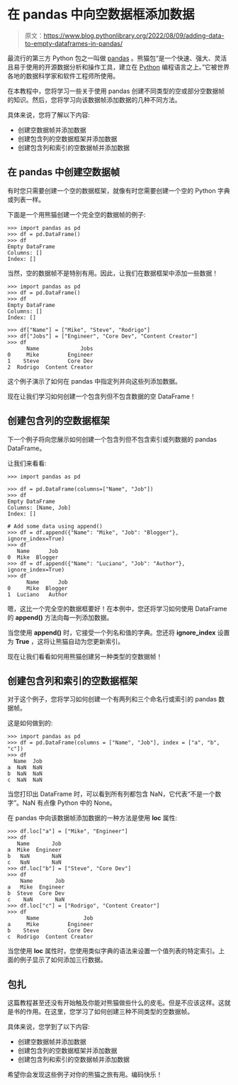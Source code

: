 # 在 pandas 中向空数据框添加数据

> 原文：<https://www.blog.pythonlibrary.org/2022/08/09/adding-data-to-empty-dataframes-in-pandas/>

最流行的第三方 Python 包之一叫做 [pandas](https://pandas.pydata.org/) 。熊猫包“是一个快速、强大、灵活且易于使用的开源数据分析和操作工具，建立在 [Python](https://www.python.org) 编程语言之上。”它被世界各地的数据科学家和软件工程师所使用。

在本教程中，您将学习一些关于使用 pandas 创建不同类型的空或部分空数据帧的知识。然后，您将学习向该数据帧添加数据的几种不同方法。

具体来说，您将了解以下内容:

*   创建空数据帧并添加数据
*   创建包含列的空数据框架并添加数据
*   创建包含列和索引的空数据帧并添加数据

## 在 pandas 中创建空数据帧

有时您只需要创建一个空的数据框架，就像有时您需要创建一个空的 Python 字典或列表一样。

下面是一个用熊猫创建一个完全空的数据帧的例子:

```
>>> import pandas as pd
>>> df = pd.DataFrame()
>>> df
Empty DataFrame
Columns: []
Index: []

```

当然，空的数据帧不是特别有用。因此，让我们在数据框架中添加一些数据！

```
>>> import pandas as pd
>>> df = pd.DataFrame()
>>> df
Empty DataFrame
Columns: []
Index: []

>>> df["Name"] = ["Mike", "Steve", "Rodrigo"]
>>> df["Jobs"] = ["Engineer", "Core Dev", "Content Creator"]
>>> df
      Name             Jobs
0     Mike         Engineer
1    Steve         Core Dev
2  Rodrigo  Content Creator
```

这个例子演示了如何在 pandas 中指定列并向这些列添加数据。

现在让我们学习如何创建一个包含列但不包含数据的空 DataFrame！

## 创建包含列的空数据框架

下一个例子将向您展示如何创建一个包含列但不包含索引或列数据的 pandas DataFrame。

让我们来看看:

```
>>> import pandas as pd

>>> df = pd.DataFrame(columns=["Name", "Job"])
>>> df
Empty DataFrame
Columns: [Name, Job]
Index: []

# Add some data using append()
>>> df = df.append({"Name": "Mike", "Job": "Blogger"}, ignore_index=True)
>>> df
   Name      Job
0  Mike  Blogger
>>> df = df.append({"Name": "Luciano", "Job": "Author"}, ignore_index=True)
>>> df
      Name      Job
0     Mike  Blogger
1  Luciano   Author

```

嗯，这比一个完全空的数据框要好！在本例中，您还将学习如何使用 DataFrame 的 **append()** 方法向每一列添加数据。

当您使用 **append()** 时，它接受一个列名和值的字典。您还将 **ignore_index** 设置为 **True** ，这将让熊猫自动为您更新索引。

现在让我们看看如何用熊猫创建另一种类型的空数据帧！

## 创建包含列和索引的空数据框架

对于这个例子，您将学习如何创建一个有两列和三个命名行或索引的 pandas 数据帧。

这是如何做到的:

```
>>> import pandas as pd
>>> df = pd.DataFrame(columns = ["Name", "Job"], index = ["a", "b", "c"])
>>> df
  Name  Job
a  NaN  NaN
b  NaN  NaN
c  NaN  NaN
```

当您打印出 DataFrame 时，可以看到所有列都包含 NaN，它代表“不是一个数字”。NaN 有点像 Python 中的 None。

在 pandas 中向该数据帧添加数据的一种方法是使用 **loc** 属性:

```
>>> df.loc["a"] = ["Mike", "Engineer"]
>>> df
   Name       Job
a  Mike  Engineer
b   NaN       NaN
c   NaN       NaN
>>> df.loc["b"] = ["Steve", "Core Dev"]
>>> df
    Name       Job
a   Mike  Engineer
b  Steve  Core Dev
c    NaN       NaN
>>> df.loc["c"] = ["Rodrigo", "Content Creator"]
>>> df
      Name              Job
a     Mike         Engineer
b    Steve         Core Dev
c  Rodrigo  Content Creator
```

当您使用 **loc** 属性时，您使用类似字典的语法来设置一个值列表的特定索引。上面的例子显示了如何添加三行数据。

## 包扎

这篇教程甚至还没有开始触及你能对熊猫做些什么的皮毛。但是不应该这样。这就是书的作用。在这里，您学习了如何创建三种不同类型的空数据帧。

具体来说，您学到了以下内容:

*   创建空数据帧并添加数据
*   创建包含列的空数据框架并添加数据
*   创建包含列和索引的空数据帧并添加数据

希望你会发现这些例子对你的熊猫之旅有用。编码快乐！